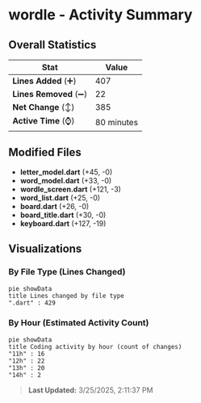 # wordle - Activity Summary 

## Overall Statistics

| Stat                   | Value                                                             |
| ---------------------- | ----------------------------------------------------------------- |
| **Lines Added** (➕)   | 407                                          |
| **Lines Removed** (➖) | 22                                        |
| **Net Change** (↕)    | 385                |
| **Active Time** (⌚)   | 80 minutes |


## Modified Files
- **letter_model.dart** (+45, -0)
- **word_model.dart** (+33, -0)
- **wordle_screen.dart** (+121, -3)
- **word_list.dart** (+25, -0)
- **board.dart** (+26, -0)
- **board_title.dart** (+30, -0)
- **keyboard.dart** (+127, -19)

## Visualizations

### By File Type (Lines Changed)

```mermaid
pie showData
title Lines changed by file type
".dart" : 429
```

### By Hour (Estimated Activity Count)

```mermaid
pie showData
title Coding activity by hour (count of changes)
"11h" : 16
"12h" : 22
"13h" : 20
"14h" : 2
```


> **Last Updated:** 3/25/2025, 2:11:37 PM